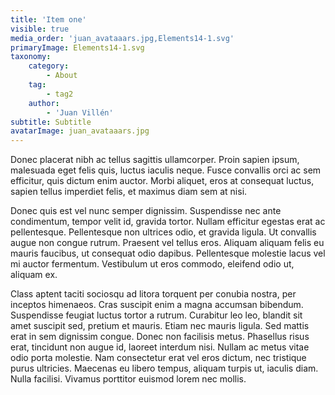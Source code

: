 ```yaml
---
title: 'Item one'
visible: true
media_order: 'juan_avataaars.jpg,Elements14-1.svg'
primaryImage: Elements14-1.svg
taxonomy:
    category:
        - About
    tag:
        - tag2
    author:
        - 'Juan Villén'
subtitle: Subtitle
avatarImage: juan_avataaars.jpg
---
```


Donec placerat nibh ac tellus sagittis ullamcorper. Proin sapien ipsum, malesuada eget felis quis, luctus iaculis neque. Fusce convallis orci ac sem efficitur, quis dictum enim auctor. Morbi aliquet, eros at consequat luctus, sapien tellus imperdiet felis, et maximus diam sem at nisi. 

Donec quis est vel nunc semper dignissim. Suspendisse nec ante condimentum, tempor velit id, gravida tortor. Nullam efficitur egestas erat ac pellentesque. Pellentesque non ultrices odio, et gravida ligula. Ut convallis augue non congue rutrum. Praesent vel tellus eros. Aliquam aliquam felis eu mauris faucibus, ut consequat odio dapibus. Pellentesque molestie lacus vel mi auctor fermentum. Vestibulum ut eros commodo, eleifend odio ut, aliquam ex.

Class aptent taciti sociosqu ad litora torquent per conubia nostra, per inceptos himenaeos. Cras suscipit enim a magna accumsan bibendum. Suspendisse feugiat luctus tortor a rutrum. Curabitur leo leo, blandit sit amet suscipit sed, pretium et mauris. Etiam nec mauris ligula. Sed mattis erat in sem dignissim congue. Donec non facilisis metus. Phasellus risus erat, tincidunt non augue id, laoreet interdum nisi. Nullam ac metus vitae odio porta molestie. Nam consectetur erat vel eros dictum, nec tristique purus ultricies. Maecenas eu libero tempus, aliquam turpis ut, iaculis diam. Nulla facilisi. Vivamus porttitor euismod lorem nec mollis.
